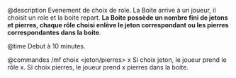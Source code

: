 @description
Evenement de choix de role. La Boite arrive à un joueur, il choisit un role et la boite repart.
**La Boite possède un nombre fini de jetons et pierres, chaque rôle choisi enlève le jeton correspondant ou les pierres correspondantes dans la boite**.


@time
Debut à 10 minutes.

@commandes
/mf choix <jeton/pierres> x
Si choix jeton, le joueur prend le rôle x. Si choix pierres, le joueur prend x pierres dans la boite.